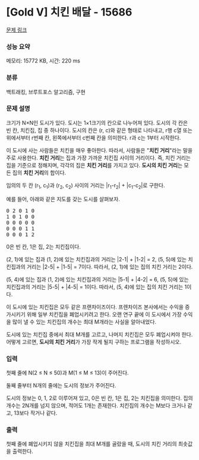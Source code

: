 # [Gold V] 치킨 배달 - 15686 

[문제 링크](https://www.acmicpc.net/problem/15686) 

### 성능 요약

메모리: 15772 KB, 시간: 220 ms

### 분류

백트래킹, 브루트포스 알고리즘, 구현

### 문제 설명

<p style="user-select: auto;">크기가 N×N인 도시가 있다. 도시는 1×1크기의 칸으로 나누어져 있다. 도시의 각 칸은 빈 칸, 치킨집, 집 중 하나이다. 도시의 칸은 (r, c)와 같은 형태로 나타내고, r행 c열 또는 위에서부터 r번째 칸, 왼쪽에서부터 c번째 칸을 의미한다. r과 c는 1부터 시작한다.</p>

<p style="user-select: auto;">이 도시에 사는 사람들은 치킨을 매우 좋아한다. 따라서, 사람들은 "<strong style="user-select: auto;">치킨 거리</strong>"라는 말을 주로 사용한다. <strong style="user-select: auto;">치킨 거리</strong>는 집과 가장 가까운 치킨집 사이의 거리이다. 즉, 치킨 거리는 집을 기준으로 정해지며, 각각의 집은 <strong style="user-select: auto;">치킨 거리</strong>를 가지고 있다. <strong style="user-select: auto;">도시의 치킨 거리</strong>는 모든 집의 <strong style="user-select: auto;">치킨 거리</strong>의 합이다.</p>

<p style="user-select: auto;">임의의 두 칸 (r<sub style="user-select: auto;">1</sub>, c<sub style="user-select: auto;">1</sub>)과 (r<sub style="user-select: auto;">2</sub>, c<sub style="user-select: auto;">2</sub>) 사이의 거리는 |r<sub style="user-select: auto;">1</sub>-r<sub style="user-select: auto;">2</sub>| + |c<sub style="user-select: auto;">1</sub>-c<sub style="user-select: auto;">2</sub>|로 구한다.</p>

<p style="user-select: auto;">예를 들어, 아래와 같은 지도를 갖는 도시를 살펴보자.</p>

<pre style="user-select: auto;">0 2 0 1 0
1 0 1 0 0
0 0 0 0 0
0 0 0 1 1
0 0 0 1 2
</pre>

<p style="user-select: auto;">0은 빈 칸, 1은 집, 2는 치킨집이다.</p>

<p style="user-select: auto;">(2, 1)에 있는 집과 (1, 2)에 있는 치킨집과의 거리는 |2-1| + |1-2| = 2, (5, 5)에 있는 치킨집과의 거리는 |2-5| + |1-5| = 7이다. 따라서, (2, 1)에 있는 집의 치킨 거리는 2이다.</p>

<p style="user-select: auto;">(5, 4)에 있는 집과 (1, 2)에 있는 치킨집과의 거리는 |5-1| + |4-2| = 6, (5, 5)에 있는 치킨집과의 거리는 |5-5| + |4-5| = 1이다. 따라서, (5, 4)에 있는 집의 치킨 거리는 1이다.</p>

<p style="user-select: auto;">이 도시에 있는 치킨집은 모두 같은 프랜차이즈이다. 프렌차이즈 본사에서는 수익을 증가시키기 위해 일부 치킨집을 폐업시키려고 한다. 오랜 연구 끝에 이 도시에서 가장 수익을 많이 낼 수 있는  치킨집의 개수는 최대 M개라는 사실을 알아내었다.</p>

<p style="user-select: auto;">도시에 있는 치킨집 중에서 최대 M개를 고르고, 나머지 치킨집은 모두 폐업시켜야 한다. 어떻게 고르면, <strong style="user-select: auto;">도시의 치킨 거리</strong>가 가장 작게 될지 구하는 프로그램을 작성하시오.</p>

### 입력 

 <p style="user-select: auto;">첫째 줄에 N(2 ≤ N ≤ 50)과 M(1 ≤ M ≤ 13)이 주어진다.</p>

<p style="user-select: auto;">둘째 줄부터 N개의 줄에는 도시의 정보가 주어진다.</p>

<p style="user-select: auto;">도시의 정보는 0, 1, 2로 이루어져 있고, 0은 빈 칸, 1은 집, 2는 치킨집을 의미한다. 집의 개수는 2N개를 넘지 않으며, 적어도 1개는 존재한다. 치킨집의 개수는 M보다 크거나 같고, 13보다 작거나 같다.</p>

### 출력 

 <p style="user-select: auto;">첫째 줄에 폐업시키지 않을 치킨집을 최대 M개를 골랐을 때, 도시의 치킨 거리의 최솟값을 출력한다.</p>

